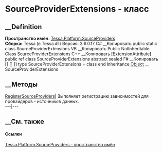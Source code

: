 # SourceProviderExtensions - класс
##  __Definition
 **Пространство имён:**
[Tessa.Platform.SourceProviders](N_Tessa_Platform_SourceProviders.htm)  
 **Сборка:** Tessa (в Tessa.dll) Версия: 3.6.0.17
C# __Копировать
     public static class SourceProviderExtensions
VB __Копировать
    <ExtensionAttribute>
    Public NotInheritable Class SourceProviderExtensions
C++ __Копировать
    [ExtensionAttribute]
    public ref class SourceProviderExtensions abstract sealed
F# __Копировать
     [<AbstractClassAttribute>]
    [<SealedAttribute>]
    [<ExtensionAttribute>]
    type SourceProviderExtensions = class end
Inheritance
    [Object](https://learn.microsoft.com/dotnet/api/system.object) __ SourceProviderExtensions
##  __Методы
[RegisterSourceProviders](M_Tessa_Platform_SourceProviders_SourceProviderExtensions_RegisterSourceProviders.htm)|
Выполняет регистрацию зависимостей для провайдеров - источников данных.  
---|---  
## __См. также
#### Ссылки
[Tessa.Platform.SourceProviders - пространство
имён](N_Tessa_Platform_SourceProviders.htm)
